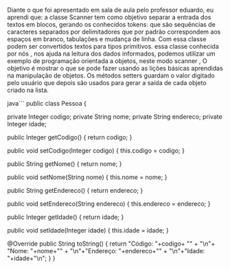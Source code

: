 Diante o que foi apresentado em sala de aula pelo professor eduardo, eu aprendi que:
a classe Scanner tem como objetivo separar a entrada dos textos em blocos,
 gerando os conhecidos tokens:
 que são sequências de caracteres separados por delimitadores que por padrão correspondem aos espaços em branco, tabulações e mudança de linha.
 Com essa classe podem ser convertidos textos para tipos primitivos.
 essa classe conhecida por nós , nos  ajuda na leitura dos dados informados, podemos utilizar um exemplo de programação orientada a objetos,
 neste modo scanner ,
 O objetivo é mostrar o que se pode fazer usando as lições básicas aprendidas na manipulação de objetos.
 Os métodos setters guardam o valor digitado pelo usuário
 que depois são usados para gerar a saída de cada objeto criado na lista.
 
 java´´´ 
 public class Pessoa {

  private Integer codigo;
  private String nome;
  private String endereco;
  private Integer idade;

  public Integer getCodigo() {
    return codigo;
  }

  public void setCodigo(Integer codigo) {
    this.codigo = codigo;
  }

  public String getNome() {
    return nome;
  }

  public void setNome(String nome) {
    this.nome = nome;
  }

  public String getEndereco() {
    return endereco;
  }

  public void setEndereco(String endereco) {
    this.endereco = endereco;
  }

  public Integer getIdade() {
    return idade;
  }

  public void setIdade(Integer idade) {
    this.idade = idade;
  }

  @Override
  public String toString() {
    return "Código: "+codigo+ "" +
            "\n"+ "Nome: "+nome+"" +
                "\n"+"Endereço: "+endereco+"" +
                    "\n"+"Idade: "+idade+"\n";
  }
}
